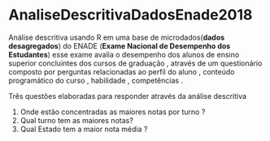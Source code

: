 # AnaliseDescritivaDadosEnade2018
 Análise descritiva usando R em uma base de microdados(**dados desagregados**) do ENADE (**Exame Nacional de Desempenho dos Estudantes**) esse exame avalia o desempenho dos alunos de ensino superior concluintes dos cursos de graduação , através de um questionário composto por perguntas relacionadas ao perfil do aluno , conteúdo programático do curso , habilidade , competências .

Três questões elaboradas para responder através da análise descritiva
1. Onde estão concentradas as maiores notas por turno ?
2. Qual turno tem as maiores notas?
3. Qual Estado tem a maior nota média ?
